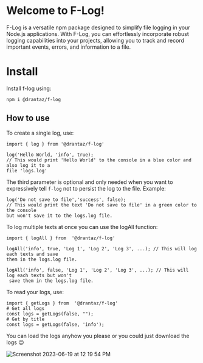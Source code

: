 # Welcome to F-Log!

F-Log is a versatile npm package designed to simplify file logging in your Node.js applications. With F-Log, you can effortlessly incorporate robust logging capabilities into your projects, allowing you to track and record important events, errors, and information to a file.

# Install

Install f-log using:

    npm i @drantaz/f-log

## How to use

To create a single log, use:

    import { log } from '@drantaz/f-log'

    log('Hello World, 'info', true);
    // This would print 'Hello World' to the console in a blue color and also log it to a
    file 'logs.log'

The third parameter is optional and only needed when you want to expressively tell `f-log` not to persist the log to the file. Example:

    log('Do not save to file','success', false);
    // This would print the text 'Do not save to file' in a green color to the console
    but won't save it to the logs.log file.

To log multiple texts at once you can use the logAll function:

    import { logAll } from  '@drantaz/f-log'

    logAll('info', true, 'Log 1', 'Log 2', 'Log 3', ...); // This will log each texts and save
    them in the logs.log file.

    logAll('info', false, 'Log 1', 'Log 2', 'Log 3', ...); // This will log each texts but won't
     save them in the logs.log file.

To read your logs, use:

    import { getLogs } from  '@drantaz/f-log'
    # Get all logs
    const logs = getLogs(false, "");
    # Get by title
    const logs = getLogs(false, 'info');

You can load the logs anyhow you please or you could just download the logs 😉

![Screenshot 2023-06-19 at 12 19 54 PM](https://github.com/cheese-framework/f-log/assets/54779057/982daef1-8dd1-43e2-806d-4b7e2b96834c)

